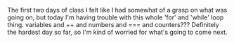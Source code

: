 The first two days of class I felt like I had somewhat of a grasp on what was going on,
but today I'm having trouble with this whole 'for' and 'while' loop thing.
variables and ++ and numbers and === and counters???
Definitely the hardest day so far,
so I'm kind of worried for what's going to come next.
